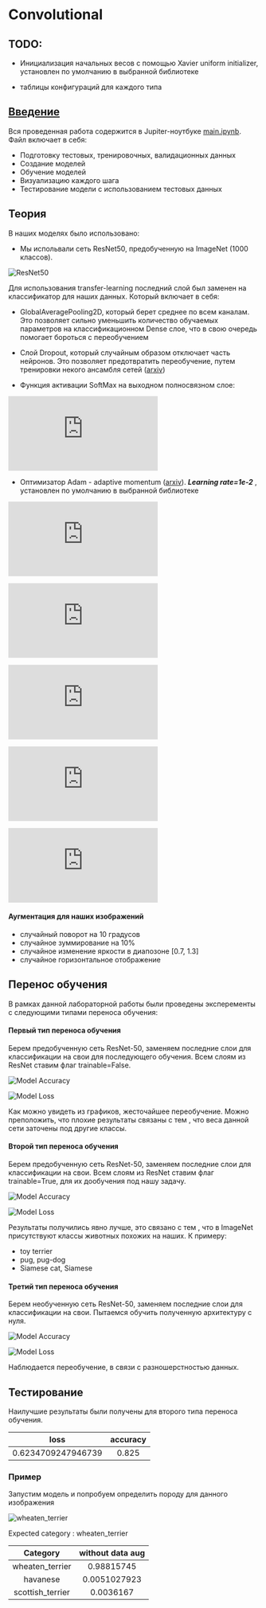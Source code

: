 # Convolutional

## TODO:

- Инициализация начальных весов с помощью Xavier uniform initializer, установлен по умолчанию в выбранной библиотеке

- таблицы конфигураций для каждого типа

## [Введение](../README.md)

Вся проведенная работа содержится в Jupiter-ноутбуке [main.ipynb](main.ipynb). Файл включает в себя:

* Подготовку тестовых, тренировочных, валидационных данных
* Создание моделей
* Обучение моделей
* Визуализацию каждого шага
* Тестирование модели с использованием тестовых данных

## Теория

В наших моделях было использовано:

- Мы испольвали сеть ResNet50, предобученную на ImageNet (1000 классов).

![ResNet50](../resources/resnet50.png)

Для использования transfer-learning последний слой был заменен на классификатор для наших данных. Который включает в себя:

- GlobalAveragePooling2D, который берет среднее по всем каналам. Это позволяет сильно уменьшить количество обучаемых параметров на классификационном Dense слое, что в свою очередь помогает бороться с переобучением

- Слой Dropout, который случайным образом отключает часть нейронов. Это позволяет предотвратить переобучение, путем тренировки некого ансамбля сетей ([arxiv](https://arxiv.org/abs/1207.0580))

- Функция активации SoftMax на выходном полносвязном слое: 

![softmax](https://latex.codecogs.com/gif.latex?softmax%28x%29%20%3D%20%5Cfrac%7Be%5E%7Bx%7D%7D%7B%5Csum_%7Bk%3D1%7D%5E%7BK%7De%5E%7Bx_%7Bk%7D%7D%7D)

- Оптимизатор Adam - adaptive momentum ([arxiv](https://arxiv.org/abs/1412.6980v9)).  ***Learning rate=1e-2*** , установлен по умолчанию в выбранной библиотеке

![m](https://latex.codecogs.com/gif.latex?m_%7Bt%7D%20%3D%20%5Cbeta_1%20m_%7Bt-1%7D%20&plus;%20%281%20-%20%5Cbeta_1%29%20%5Cnabla%20f%28x_t%29)

![v](https://latex.codecogs.com/gif.latex?v_%7Bt%7D%20%3D%20%5Cbeta_2%20v_%7Bt-1%7D%20&plus;%20%281%20-%20%5Cbeta_2%29%20%5Cnabla%20%28f%28x_t%29%29%5E2)

![hat_m](https://latex.codecogs.com/gif.latex?%5Cwidehat%7Bm_t%7D%20%3D%20%5Cfrac%7Bm_t%7D%7B1%20-%20%5Cbeta_%7B1%7D%5Et%7D)

![hat_v](https://latex.codecogs.com/gif.latex?%5Cwidehat%7Bv_t%7D%20%3D%20%5Cfrac%7Bv_t%7D%7B1%20-%20%5Cbeta_%7B2%7D%5Et%7D)

![x](https://latex.codecogs.com/gif.latex?x_%7Bt&plus;1%7D%20%3D%20x_t%20-%20%5Calpha%20%5Cfrac%7B%5Cwidehat%7Bm_t%7D%7D%7B%5Csqrt%7B%5Cwidehat%7Bv_t%7D%7D%20&plus;%20%5Cvarepsilon%7D)

#### Аугментация для наших изображений
- случайный поворот на 10 градусов
- случайное зуммирование на 10%
- случайное изменение яркости в диапозоне [0.7, 1.3]
- случайное горизонтальное отображение

## Перенос обучения

В рамках данной лабораторной работы были проведены эксперементы с следующими типами переноса обучения:

#### Первый тип переноса обучения

Берем предобученную сеть ResNet-50, заменяем последние слои для классификации на свои для последующего обучения. Всем слоям из ResNet ставим флаг trainable=False.

![Model Accuracy](../resources/transferLearnning1acc.png)

![Model Loss](../resources/transferLearnning1loss.png)

Как можно увидеть из графиков, жесточайшее переобучение. Можно преположить, что плохие результаты связаны с тем , что веса данной сети заточены под другие классы.

#### Второй тип переноса обучения

Берем предобученную сеть ResNet-50, заменяем последние слои для классификации на свои. Всем слоям из ResNet ставим флаг trainable=True, для их дообучения под нашу задачу.

![Model Accuracy](../resources/transferLearnning2acc.png)

![Model Loss](../resources/transferLearnning2loss.png)

Результаты получились явно лучше, это связано с тем , что в ImageNet присутствуют классы животных похожих на наших. К примеру:

- toy terrier
- pug, pug-dog
- Siamese cat, Siamese

#### Третий тип переноса обучения

Берем необученную сеть ResNet-50, заменяем последние слои для классификации на свои. Пытаемся обучить полученную архитектуру с нуля.

![Model Accuracy](../resources/transferLearnning3acc.png)

![Model Loss](../resources/transferLearnning3loss.png)

Наблюдается переобучение, в связи с разношерстностью данных. 

## Тестирование

Наилучшие результаты были получены для второго типа переноса обучения.

| loss   | accuracy |
|:------:|:--------:|
| 0.6234709247946739 | 0.825   |

### Пример

Запустим модель и попробуем определить породу для данного изображения 

![wheaten_terrier](../resources//wheaten_terrier.png)

Expected category : wheaten_terrier

| Category | without data aug |
|:--------:|:----------------:|
|wheaten_terrier    | 0.98815745 |
|havanese   |0.0051027923        |
|scottish_terrier   | 0.0036167  |

